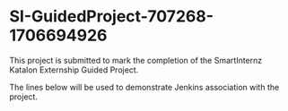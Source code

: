 # SI-GuidedProject-707268-1706694926

This project is submitted to mark the completion of the SmartInternz Katalon Externship Guided Project.

The lines below will be used to demonstrate Jenkins association with the project.
